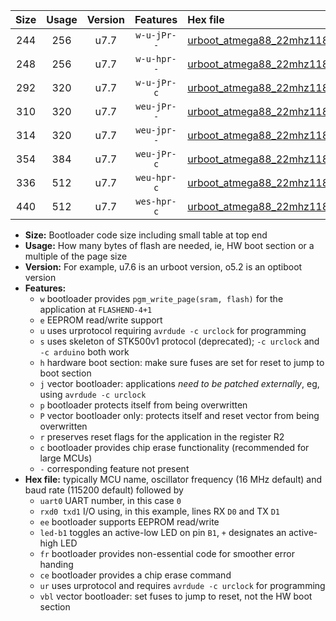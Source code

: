 |Size|Usage|Version|Features|Hex file|
|:-:|:-:|:-:|:-:|:--|
|244|256|u7.7|`w-u-jPr--`|[urboot_atmega88_22mhz1184_2400bps_uart0_rxd0_txd1_led+b5_ur_vbl.hex](https://raw.githubusercontent.com/stefanrueger/urboot.hex/main/cores/minicore/atmega88/fcpu_22mhz1184/2400_bps/urboot_atmega88_22mhz1184_2400bps_uart0_rxd0_txd1_led+b5_ur_vbl.hex)|
|248|256|u7.7|`w-u-hpr--`|[urboot_atmega88_22mhz1184_2400bps_uart0_rxd0_txd1_led+b5_fr_ur.hex](https://raw.githubusercontent.com/stefanrueger/urboot.hex/main/cores/minicore/atmega88/fcpu_22mhz1184/2400_bps/urboot_atmega88_22mhz1184_2400bps_uart0_rxd0_txd1_led+b5_fr_ur.hex)|
|292|320|u7.7|`w-u-jPr-c`|[urboot_atmega88_22mhz1184_2400bps_uart0_rxd0_txd1_led+b5_fr_ce_ur_vbl.hex](https://raw.githubusercontent.com/stefanrueger/urboot.hex/main/cores/minicore/atmega88/fcpu_22mhz1184/2400_bps/urboot_atmega88_22mhz1184_2400bps_uart0_rxd0_txd1_led+b5_fr_ce_ur_vbl.hex)|
|310|320|u7.7|`weu-jPr--`|[urboot_atmega88_22mhz1184_2400bps_uart0_rxd0_txd1_ee_led+b5_ur_vbl.hex](https://raw.githubusercontent.com/stefanrueger/urboot.hex/main/cores/minicore/atmega88/fcpu_22mhz1184/2400_bps/urboot_atmega88_22mhz1184_2400bps_uart0_rxd0_txd1_ee_led+b5_ur_vbl.hex)|
|314|320|u7.7|`weu-jpr--`|[urboot_atmega88_22mhz1184_2400bps_uart0_rxd0_txd1_ee_led+b5_fr_ur_vbl.hex](https://raw.githubusercontent.com/stefanrueger/urboot.hex/main/cores/minicore/atmega88/fcpu_22mhz1184/2400_bps/urboot_atmega88_22mhz1184_2400bps_uart0_rxd0_txd1_ee_led+b5_fr_ur_vbl.hex)|
|354|384|u7.7|`weu-jPr-c`|[urboot_atmega88_22mhz1184_2400bps_uart0_rxd0_txd1_ee_led+b5_fr_ce_ur_vbl.hex](https://raw.githubusercontent.com/stefanrueger/urboot.hex/main/cores/minicore/atmega88/fcpu_22mhz1184/2400_bps/urboot_atmega88_22mhz1184_2400bps_uart0_rxd0_txd1_ee_led+b5_fr_ce_ur_vbl.hex)|
|336|512|u7.7|`weu-hpr-c`|[urboot_atmega88_22mhz1184_2400bps_uart0_rxd0_txd1_ee_led+b5_fr_ce_ur.hex](https://raw.githubusercontent.com/stefanrueger/urboot.hex/main/cores/minicore/atmega88/fcpu_22mhz1184/2400_bps/urboot_atmega88_22mhz1184_2400bps_uart0_rxd0_txd1_ee_led+b5_fr_ce_ur.hex)|
|440|512|u7.7|`wes-hpr-c`|[urboot_atmega88_22mhz1184_2400bps_uart0_rxd0_txd1_ee_led+b5_fr_ce.hex](https://raw.githubusercontent.com/stefanrueger/urboot.hex/main/cores/minicore/atmega88/fcpu_22mhz1184/2400_bps/urboot_atmega88_22mhz1184_2400bps_uart0_rxd0_txd1_ee_led+b5_fr_ce.hex)|

- **Size:** Bootloader code size including small table at top end
- **Usage:** How many bytes of flash are needed, ie, HW boot section or a multiple of the page size
- **Version:** For example, u7.6 is an urboot version, o5.2 is an optiboot version
- **Features:**
  + `w` bootloader provides `pgm_write_page(sram, flash)` for the application at `FLASHEND-4+1`
  + `e` EEPROM read/write support
  + `u` uses urprotocol requiring `avrdude -c urclock` for programming
  + `s` uses skeleton of STK500v1 protocol (deprecated); `-c urclock` and `-c arduino` both work
  + `h` hardware boot section: make sure fuses are set for reset to jump to boot section
  + `j` vector bootloader: applications *need to be patched externally*, eg, using `avrdude -c urclock`
  + `p` bootloader protects itself from being overwritten
  + `P` vector bootloader only: protects itself and reset vector from being overwritten
  + `r` preserves reset flags for the application in the register R2
  + `c` bootloader provides chip erase functionality (recommended for large MCUs)
  + `-` corresponding feature not present
- **Hex file:** typically MCU name, oscillator frequency (16 MHz default) and baud rate (115200 default) followed by
  + `uart0` UART number, in this case `0`
  + `rxd0 txd1` I/O using, in this example, lines RX `D0` and TX `D1`
  + `ee` bootloader supports EEPROM read/write
  + `led-b1` toggles an active-low LED on pin `B1`, `+` designates an active-high LED
  + `fr` bootloader provides non-essential code for smoother error handing
  + `ce` bootloader provides a chip erase command
  + `ur` uses urprotocol and requires `avrdude -c urclock` for programming
  + `vbl` vector bootloader: set fuses to jump to reset, not the HW boot section
